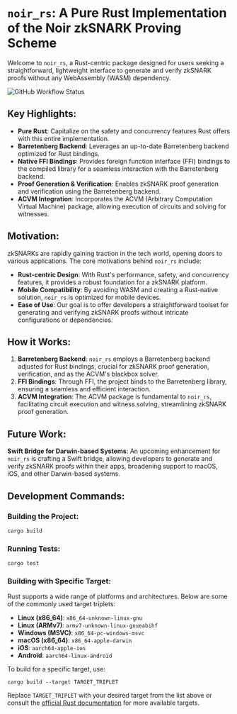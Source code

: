 # `noir_rs`: A Pure Rust Implementation of the Noir zkSNARK Proving Scheme

Welcome to `noir_rs`, a Rust-centric package designed for users seeking a straightforward, lightweight interface to generate and verify zkSNARK proofs without any WebAssembly (WASM) dependency.

![GitHub Workflow Status](https://github.com/your_username/your_repo_name/workflows/rust.yml/badge.svg)

## Key Highlights:

- **Pure Rust**: Capitalize on the safety and concurrency features Rust offers with this entire implementation.
- **Barretenberg Backend**: Leverages an up-to-date Barretenberg backend optimized for Rust bindings.
- **Native FFI Bindings**: Provides foreign function interface (FFI) bindings to the compiled library for a seamless interaction with the Barretenberg backend.
- **Proof Generation & Verification**: Enables zkSNARK proof generation and verification using the Barretenberg backend.
- **ACVM Integration**: Incorporates the ACVM (Arbitrary Computation Virtual Machine) package, allowing execution of circuits and solving for witnesses.

## Motivation:

zkSNARKs are rapidly gaining traction in the tech world, opening doors to various applications. The core motivations behind `noir_rs` include:

- **Rust-centric Design**: With Rust's performance, safety, and concurrency features, it provides a robust foundation for a zkSNARK platform.
- **Mobile Compatibility**: By avoiding WASM and creating a Rust-native solution, `noir_rs` is optimized for mobile devices.
- **Ease of Use**: Our goal is to offer developers a straightforward toolset for generating and verifying zkSNARK proofs without intricate configurations or dependencies.

## How it Works:

1. **Barretenberg Backend**: `noir_rs` employs a Barretenberg backend adjusted for Rust bindings, crucial for zkSNARK proof generation, verification, and as the ACVM's blackbox solver.
2. **FFI Bindings**: Through FFI, the project binds to the Barretenberg library, ensuring a seamless and efficient interaction.
3. **ACVM Integration**: The ACVM package is fundamental to `noir_rs`, facilitating circuit execution and witness solving, streamlining zkSNARK proof generation.

## Future Work:

**Swift Bridge for Darwin-based Systems**: An upcoming enhancement for `noir_rs` is crafting a Swift bridge, allowing developers to generate and verify zkSNARK proofs within their apps, broadening support to macOS, iOS, and other Darwin-based systems.

## Development Commands:

### Building the Project:
```
cargo build
```

### Running Tests:
```
cargo test
```

### Building with Specific Target:

Rust supports a wide range of platforms and architectures. Below are some of the commonly used target triplets:

- **Linux (x86_64)**: `x86_64-unknown-linux-gnu`
- **Linux (ARMv7)**: `armv7-unknown-linux-gnueabihf`
- **Windows (MSVC)**: `x86_64-pc-windows-msvc`
- **macOS (x86_64)**: `x86_64-apple-darwin`
- **iOS**: `aarch64-apple-ios`
- **Android**: `aarch64-linux-android`

To build for a specific target, use:
```
cargo build --target TARGET_TRIPLET
```
Replace `TARGET_TRIPLET` with your desired target from the list above or consult the [official Rust documentation](https://doc.rust-lang.org/beta/rustc/platform-support.html) for more available targets.